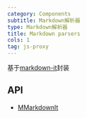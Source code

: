 ```yaml
---
category: Components
subtitle: Markdown解析器
type: Markdown解析器
title: Markdown parsers
cols: 1
tag: js-proxy
---
```


基于[markdown-it](https://github.com/markdown-it/markdown-it)封装

## API

- [MMarkdownIt](/api/MMarkdownIt)